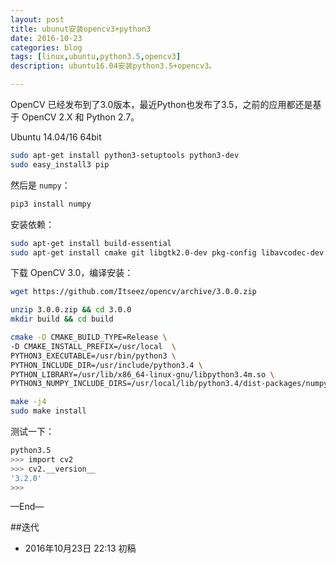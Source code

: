 ```yaml
---
layout: post
title: ubunut安装opencv3+python3
date: 2016-10-23
categories: blog
tags: [linux,ubuntu,python3.5,opencv3]
description: ubuntu16.04安装python3.5+opencv3。

---
```


OpenCV 已经发布到了3.0版本，最近Python也发布了3.5，之前的应用都还是基于 OpenCV 2.X 和 Python 2.7。

Ubuntu 14.04/16 64bit

```bash
sudo apt-get install python3-setuptools python3-dev
sudo easy_install3 pip
```

然后是 `numpy`：

```bash
pip3 install numpy
```

安装依赖：

```bash
sudo apt-get install build-essential
sudo apt-get install cmake git libgtk2.0-dev pkg-config libavcodec-dev libavformat-dev libswscale-dev
```

下载 OpenCV 3.0，编译安装：

```bash
wget https://github.com/Itseez/opencv/archive/3.0.0.zip

unzip 3.0.0.zip && cd 3.0.0
mkdir build && cd build

cmake -D CMAKE_BUILD_TYPE=Release \
-D CMAKE_INSTALL_PREFIX=/usr/local  \
PYTHON3_EXECUTABLE=/usr/bin/python3 \
PYTHON_INCLUDE_DIR=/usr/include/python3.4 \
PYTHON_LIBRARY=/usr/lib/x86_64-linux-gnu/libpython3.4m.so \
PYTHON3_NUMPY_INCLUDE_DIRS=/usr/local/lib/python3.4/dist-packages/numpy/core/include ..

make -j4
sudo make install

```

测试一下：
```bash
python3.5
>>> import cv2
>>> cv2.__version__
'3.2.0'
>>> 
```


—End—

##迭代


* 2016年10月23日 22:13  初稿



